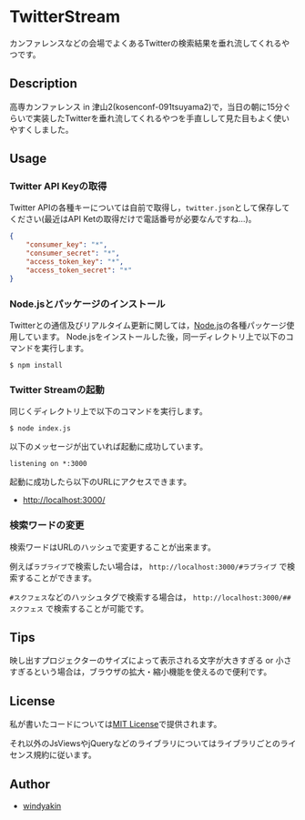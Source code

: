 # TwitterStream

カンファレンスなどの会場でよくあるTwitterの検索結果を垂れ流してくれるやつです。

## Description

高専カンファレンス in 津山2(kosenconf-091tsuyama2)で，当日の朝に15分ぐらいで実装したTwitterを垂れ流してくれるやつを手直しして見た目もよく使いやすくしました。

## Usage

### Twitter API Keyの取得
Twitter APIの各種キーについては自前で取得し，``twitter.json``として保存してください(最近はAPI Ketの取得だけで電話番号が必要なんですね…)。

```json
{
	"consumer_key": "*",
	"consumer_secret": "*",
	"access_token_key": "*",
	"access_token_secret": "*"
}
```

### Node.jsとパッケージのインストール

Twitterとの通信及びリアルタイム更新に関しては，[Node.js](https://nodejs.org/)の各種パッケージ使用しています。
Node.jsをインストールした後，同一ディレクトリ上で以下のコマンドを実行します。

```
$ npm install
```

### Twitter Streamの起動

同じくディレクトリ上で以下のコマンドを実行します。

```
$ node index.js
```

以下のメッセージが出ていれば起動に成功しています。

```
listening on *:3000
```

起動に成功したら以下のURLにアクセスできます。

* [http://localhost:3000/](http://localhost:3000/)

### 検索ワードの変更

検索ワードはURLのハッシュで変更することが出来ます。

例えば``ラブライブ``で検索したい場合は， ``http://localhost:3000/#ラブライブ`` で検索することができます。

``#スクフェス``などのハッシュタグで検索する場合は， ``http://localhost:3000/##スクフェス`` で検索することが可能です。

## Tips

映し出すプロジェクターのサイズによって表示される文字が大きすぎる or 小さすぎるという場合は，ブラウザの拡大・縮小機能を使えるので便利です。

## License

私が書いたコードについては[MIT License](https://github.com/windyakin/PresenTimer/blob/master/LICENSE)で提供されます。

それ以外のJsViewsやjQueryなどのライブラリについてはライブラリごとのライセンス規約に従います。

## Author

 * [windyakin](http://windyakin.net/)
